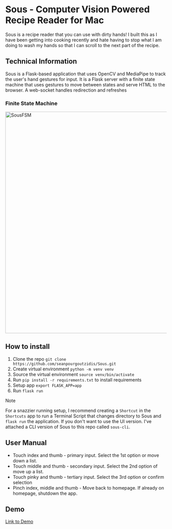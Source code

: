 # Sous - Computer Vision Powered Recipe Reader for Mac

Sous is a recipe reader that you can use with dirty hands!
I built this as I have been getting into cooking recently and hate having to stop what I am doing to wash my hands so that I can scroll to the next part of the recipe.

## Technical Information

Sous is a Flask-based application that uses OpenCV and MediaPipe to track the user's hand gestures for input. It is a Flask server with a finite state machine that uses gestures to move between states and serve HTML to the browser.
A web-socket handles redirection and refreshes

### Finite State Machine

<img width="2244" height="693" alt="SousFSM" src="https://github.com/user-attachments/assets/e2fb3993-21cf-4d93-a6cd-6380345591a6" />

## How to install

1. Clone the repo `git clone https://github.com/seanpourgoutzidis/Sous.git`
2. Create virtual environment `python -m venv venv`
3. Source the virtual environment `source venv/bin/activate`
4. Run `pip install -r requirements.txt` to install requirements
5. Setup app `export FLASK_APP=app`
6. Run `flask run`

> [!NOTE]
> For a snazzier running setup, I recommend creating a `Shortcut` in the `Shortcuts` app to run a Terminal Script that changes directory to Sous and `flask run` the application.
> If you don't want to use the UI version. I've attached a CLI version of Sous to this repo called `sous-cli`.

## User Manual

* Touch index and thumb - primary input. Select the 1st option or move down a list.
* Touch middle and thumb - secondary input. Select the 2nd option of move up a list.
* Touch pinky and thumb - tertiary input. Select the 3rd option or confirm selection
* Pinch index, middle and thumb - Move back to homepage. If already on homepage, shutdown the app.

## Demo

[Link to Demo](https://youtu.be/KjYgKfUZ7S4)

